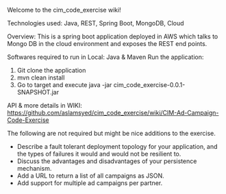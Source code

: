 
Welcome to the cim_code_exercise wiki!

Technologies used: Java, REST, Spring Boot, MongoDB, Cloud

Overview: This is a spring boot application deployed in AWS which talks to Mongo DB in the cloud environment and exposes the REST end points.

Softwares required to run in Local: Java & Maven
Run the application:
1) Git clone the application
2) mvn clean install
3) Go to target and execute java -jar cim_code_exercise-0.0.1-SNAPSHOT.jar

API & more details in WIKI:
https://github.com/aslamsyed/cim_code_exercise/wiki/CIM-Ad-Campaign-Code-Exercise


The following are not required but might be nice additions to the exercise.

* Describe a fault tolerant deployment topology for your application, and the types of failures it would and would not be resilient to.
* Discuss the advantages and disadvantages of your persistence mechanism.
* Add a URL to return a list of all campaigns as JSON.
* Add support for multiple ad campaigns per partner.

